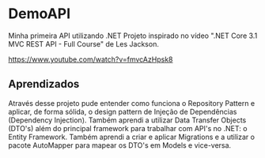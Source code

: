 # DemoAPI
Minha primeira API utilizando .NET
Projeto inspirado no vídeo ".NET Core 3.1 MVC REST API - Full Course" de Les Jackson.

https://www.youtube.com/watch?v=fmvcAzHpsk8

## Aprendizados
Através desse projeto pude entender como funciona o Repository Pattern e aplicar, de forma sólida, o design pattern de Injeção de Dependências (Dependency Injection). Também aprendi a utilizar Data Transfer Objects (DTO's) além do principal framework para trabalhar com API's no .NET: o Entity Framework. Também aprendi a criar e aplicar Migrations e a utilizar o pacote AutoMapper para mapear os DTO's em Models e vice-versa.
